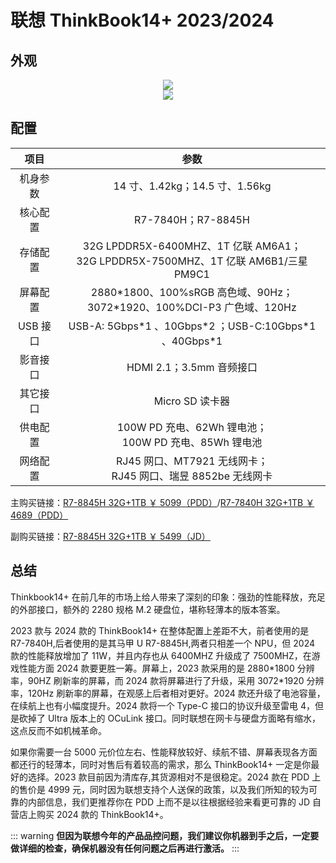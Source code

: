 # 联想 ThinkBook14+ 2023/2024

## 外观

<div style="margin: 0 auto; text-align: center; width: 50%"><img src="./assets/tb14+.jpg" /></div>

<div style="margin: 0 auto; text-align: center; width: 50%"><img src="./assets/tb14+ 1.jpg" /></div>

## 配置

|   项目   |                                         参数                                          |
| :------: | :-----------------------------------------------------------------------------------: |
| 机身参数 |                            14 寸、1.42kg；14.5 寸、1.56kg                             |
| 核心配置 |                                  R7-7840H；R7-8845H                                   |
| 存储配置 | 32G LPDDR5X-6400MHZ、1T 亿联 AM6A1；<br>32G LPDDR5X-7500MHZ、1T 亿联 AM6B1/三星 PM9C1 |
| 屏幕配置 |      2880\*1800、100%sRGB 高色域、90Hz；<br>3072\*1920、100%DCI-P3 广色域、120Hz      |
| USB 接口 |               USB-A: 5Gbps\*1 、10Gbps\*2 ；USB-C:10Gbps\*1 、40Gbps\*1               |
| 影音接口 |                               HDMI 2.1；3.5mm 音频接口                                |
| 其它接口 |                                    Micro SD 读卡器                                    |
| 供电配置 |               100W PD 充电、62Wh 锂电池；<br>100W PD 充电、85Wh 锂电池                |
| 网络配置 |            RJ45 网口、MT7921 无线网卡；<br>RJ45 网口、瑞昱 8852be 无线网卡            |

主购买链接：[R7-8845H 32G+1TB ￥ 5099（PDD）](https://mobile.yangkeduo.com/goods1.html?ps=2033866bNx)/[R7-7840H 32G+1TB ￥ 4689（PDD）](https://mobile.yangkeduo.com/goods1.html?ps=WMNcmF1z57)

副购买链接：[R7-8845H 32G+1TB ￥ 5499（JD）](https://3.cn/23h-dNUG)

## 总结

Thinkbook14+ 在前几年的市场上给人带来了深刻的印象：强劲的性能释放，充足的外部接口，额外的 2280 规格 M.2 硬盘位，堪称轻薄本的版本答案。

2023 款与 2024 款的 ThinkBook14+ 在整体配置上差距不大，前者使用的是 R7-7840H,后者使用的是其马甲 U R7-8845H,两者只相差一个 NPU，但 2024 款的性能释放增加了 11W，并且内存也从 6400MHZ 升级成了 7500MHZ，在游戏性能方面 2024 款要更胜一筹。屏幕上，2023 款采用的是 2880\*1800 分辨率，90HZ 刷新率的屏幕，而 2024 款将屏幕进行了升级，采用 3072\*1920 分辨率，120Hz 刷新率的屏幕，在观感上后者相对更好。2024 款还升级了电池容量，在续航上也有小幅度提升。2024 款将一个 Type-C 接口的协议升级至雷电 4，但是砍掉了 Ultra 版本上的 OCuLink 接口。同时联想在网卡与硬盘方面略有缩水，这点反而不如机械革命。

如果你需要一台 5000 元价位左右、性能释放较好、续航不错、屏幕表现各方面都还行的轻薄本，同时对售后有着较高的需求，那么 ThinkBook14+ 一定是你最好的选择。2023 款目前因为清库存,其货源相对不是很稳定。2024 款在 PDD 上的售价是 4999 元，同时因为联想支持个人送保的政策，以及我们所知的较为可靠的内部信息，我们更推荐你在 PDD 上而不是以往根据经验来看更可靠的 JD 自营店上购买 2024 款的 ThinkBook14+。

::: warning
**但因为联想今年的产品品控问题，我们建议你机器到手之后，一定要做详细的检查，确保机器没有任何问题之后再进行激活。**
:::
